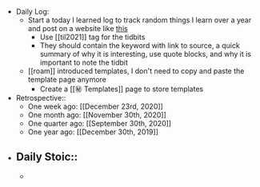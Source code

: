 - Daily Log:
    - Start a today I learned log to track random things I learn over a year and post on a website like [this](https://drobinin.com/posts/things-i-learnt-in-2020/)
        - Use [[til2021]] tag for the tidbits
        - They should contain the keyword with link to source, a quick summary of why it is interesting, use quote blocks, and why it is important to note the tidbit
    - [[roam]] introduced templates, I don't need to copy and paste the template page anymore
        - Create a [[㊙️ Templates]] page to store templates
- Retrospective::
    - One week ago: [[December 23rd, 2020]]
    - One month ago: [[November 30th, 2020]]
    - One quarter ago: [[September 30th, 2020]]
    - One year ago: [[December 30th, 2019]]
- Daily Stoic::
    -
    -
